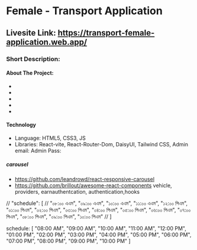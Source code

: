 # Female - Transport Application

## Livesite Link: https://transport-female-application.web.app/

### Short Description:

#### About The Project:

-
-

-
-
-

#### Technology

- Language: HTML5, CSS3, JS
- Libraries: React-vite, React-Router-Dom, DaisyUI, Tailwind CSS,
  Admin email:
  Admin Pass:

##### carousel

- https://github.com/leandrowd/react-responsive-carousel
- https://github.com/brillout/awesome-react-components
   <!-- "react-tabs": "^6.0.1", -->
    <!-- "recharts": "^2.10.1", -->
    <!-- const Review = ({ item }) => {
        const { id, name, img, review, star, } = item; -->
  <!-- // const primeCars = data.filter(item => item.catagory === 'prime'); -->
  <!-- // setCarItems(primeCars); -->
  vehicle, providers, earnauthentcation, authentication,hooks

// "schedule": [
// "০৮:০০ এএম", "০৯:০০ এএম", "১০:০০ এএম", "১১:০০ এএম", "১২:০০ পিএম", "০১:০০ পিএম", "০২:০০ পিএম", "০৩:০০ পিএম", "০৪:০০ পিএম", "০৫:০০ পিএম", "০৬:০০ পিএম", "০৭:০০ পিএম", "০৮:০০ পিএম", "০৯:০০ পিএম", "১০:০০ পিএম"
// ]

schedule: [
            "08:00 AM", "09:00 AM", "10:00 AM", "11:00 AM", "12:00 PM", "01:00 PM", "02:00 PM", "03:00 PM", "04:00 PM", "05:00 PM", "06:00 PM", "07:00 PM", "08:00 PM", "09:00 PM", "10:00 PM"
        ]
